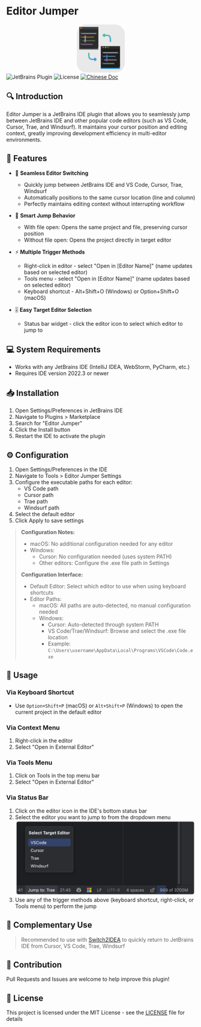 # Editor Jumper

<div align="center">
  <img src="src/main/resources/META-INF/pluginIcon.svg" alt="Editor Jumper Icon" width="128" height="128"/>
</div>

<div >
  <img src="https://img.shields.io/badge/JetBrains-Plugin-orange" alt="JetBrains Plugin"/>
  <img src="https://img.shields.io/badge/License-MIT-blue" alt="License"/>
  <a href="README_CN.md"><img src="https://img.shields.io/badge/文档-中文版-red.svg" alt="Chinese Doc"/></a>
</div>

## 🔍 Introduction

Editor Jumper is a JetBrains IDE plugin that allows you to seamlessly jump between JetBrains IDE and other popular code editors (such as VS Code, Cursor, Trae, and Windsurf). It maintains your cursor position and editing context, greatly improving development efficiency in multi-editor environments.

## 🌟 Features

- 🚀 **Seamless Editor Switching**
  - Quickly jump between JetBrains IDE and VS Code, Cursor, Trae, Windsurf
  - Automatically positions to the same cursor location (line and column)
  - Perfectly maintains editing context without interrupting workflow

- 🎯 **Smart Jump Behavior**
  - With file open: Opens the same project and file, preserving cursor position
  - Without file open: Opens the project directly in target editor

- ⚡ **Multiple Trigger Methods**
  - Right-click in editor - select "Open in [Editor Name]" (name updates based on selected editor)
  - Tools menu - select "Open in [Editor Name]" (name updates based on selected editor)
  - Keyboard shortcut - Alt+Shift+O (Windows) or Option+Shift+O (macOS)

- 🎚️ **Easy Target Editor Selection**
  - Status bar widget - click the editor icon to select which editor to jump to

## 💻 System Requirements

- Works with any JetBrains IDE (IntelliJ IDEA, WebStorm, PyCharm, etc.)
- Requires IDE version 2022.3 or newer

## 📥 Installation

1. Open Settings/Preferences in JetBrains IDE
2. Navigate to Plugins > Marketplace
3. Search for "Editor Jumper"
4. Click the Install button
5. Restart the IDE to activate the plugin

## ⚙️ Configuration

1. Open Settings/Preferences in the IDE
2. Navigate to Tools > Editor Jumper Settings
3. Configure the executable paths for each editor:
   - VS Code path
   - Cursor path
   - Trae path
   - Windsurf path
4. Select the default editor
5. Click Apply to save settings

> **Configuration Notes:**
> - macOS: No additional configuration needed for any editor
> - Windows:
>   - Cursor: No configuration needed (uses system PATH)
>   - Other editors: Configure the .exe file path in Settings
>
> **Configuration Interface:**
> - Default Editor: Select which editor to use when using keyboard shortcuts
> - Editor Paths:
>   - macOS: All paths are auto-detected, no manual configuration needed
>   - Windows:
>     - Cursor: Auto-detected through system PATH
>     - VS Code/Trae/Windsurf: Browse and select the .exe file location
>     - Example: `C:\Users\username\AppData\Local\Programs\VSCode\Code.exe`

## 🚀 Usage

### Via Keyboard Shortcut

- Use `Option+Shift+P` (macOS) or `Alt+Shift+P` (Windows) to open the current project in the default editor

### Via Context Menu

1. Right-click in the editor
2. Select "Open in External Editor"

### Via Tools Menu

1. Click on Tools in the top menu bar
2. Select "Open in External Editor"

### Via Status Bar

1. Click on the editor icon in the IDE's bottom status bar
2. Select the editor you want to jump to from the dropdown menu
   ![Select Target Editor](image/SelectTargetEditor.png)
3. Use any of the trigger methods above (keyboard shortcut, right-click, or Tools menu) to perform the jump

## 🔄 Complementary Use

> Recommended to use with [Switch2IDEA](https://github.com/qczone/switch2idea) to quickly return to JetBrains IDE from Cursor, VS Code, Trae, Windsurf

## 🤝 Contribution

Pull Requests and Issues are welcome to help improve this plugin!

## 📄 License

This project is licensed under the MIT License - see the [LICENSE](LICENSE) file for details
